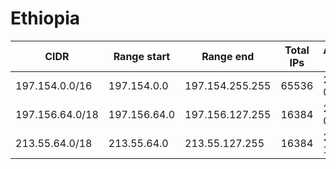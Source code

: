 # Ethiopia

CIDR               | Range start     | Range end       | Total IPs  | Assign date | Owner
------------------ | --------------- | --------------- | ---------- | ----------- | -----
197.154.0.0/16     | 197.154.0.0     | 197.154.255.255 | 65536      | 2012-05-30  | 
197.156.64.0/18    | 197.156.64.0    | 197.156.127.255 | 16384      | 2011-08-24  | 
213.55.64.0/18     | 213.55.64.0     | 213.55.127.255  | 16384      | 2000-10-12  | 
